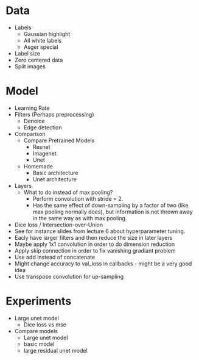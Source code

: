 # Data
- Labels
    - Gaussian highlight
    - All white labels
    - Asger special
- Label size
- Zero centered data
- Split images

# Model
- Learning Rate
- Filters (Perhaps preprocessing)
    - Denoice
    - Edge detection
- Comparison
    - Compare Pretrained Models
        - Resnet
        - Imagenet
        - Unet
    - Homemade
        - Basic architecture
        - Unet architecture
- Layers
    - What to do instead of max pooling?
        - Perform convolution with stride = 2.
        - Has the same effect of down-sampling by a factor of two (like max pooling normally does), but information is not thrown away in the same way as with max pooling.
- Dice loss / Intersection-over-Union
- See for instance slides from lecture 6 about hyperparameter tuning.
- Eacly have larger filters and then reduce the size in later layers
- Maybe apply 1x1 convolution in order to do dimension reduction
- Apply skip connection in order to fix vanishing gradiant problem
- Use add instead of concatenate
- Might change accuracy to val_loss in callbacks - might be a very good idea
- Use transpose convolution for up-sampling

# Experiments
- Large unet model
    - Dice loss vs mse
- Compare models
    - Large unet model
    - basic model
    - large residual unet model